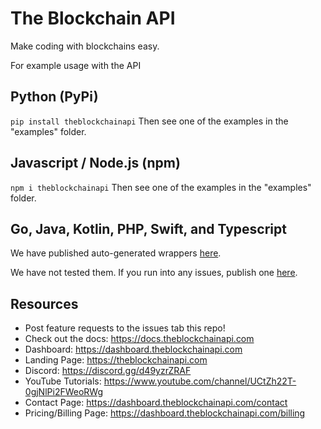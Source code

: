# The Blockchain API

Make coding with blockchains easy.

For example usage with the API

## Python (PyPi)

`pip install theblockchainapi`
Then see one of the examples in the "examples" folder.

## Javascript / Node.js (npm)

`npm i theblockchainapi`
Then see one of the examples in the "examples" folder.

## Go, Java, Kotlin, PHP, Swift, and Typescript

We have published auto-generated wrappers <a href="https://github.com/BL0CK-X/theblockchainapi-wrappers">here</a>.

We have not tested them. If you run into any issues, publish one <a href="https://github.com/BL0CK-X/theblockchainapi-wrappers/issues/new">here</a>.

## Resources

- Post feature requests to the issues tab this repo!
- Check out the docs: https://docs.theblockchainapi.com
- Dashboard: https://dashboard.theblockchainapi.com
- Landing Page: https://theblockchainapi.com
- Discord: https://discord.gg/d49yzrZRAF
- YouTube Tutorials: https://www.youtube.com/channel/UCtZh22T-0gjNlPi2FWeoRWg
- Contact Page: https://dashboard.theblockchainapi.com/contact
- Pricing/Billing Page: https://dashboard.theblockchainapi.com/billing
